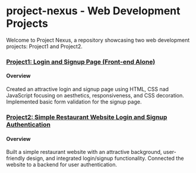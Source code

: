 # project-nexus - Web Development Projects

Welcome to Project Nexus, a repository showcasing two web development projects: Project1 and Project2.

### [Project1: Login and Signup Page (Front-end Alone)](./Project1)

#### Overview

Created an attractive login and signup page using HTML, CSS nad JavaScript focusing on aesthetics, responsiveness, and CSS decoration. Implemented basic form validation for the signup page.

### [Project2: Simple Restaurant Website Login and Signup Authentication](./Project2)

#### Overview

Built a simple restaurant website with an attractive background, user-friendly design, and integrated login/signup functionality. Connected the website to a backend for user authentication.
